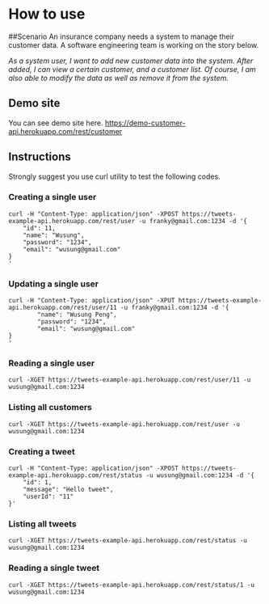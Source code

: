 How to use
==========

##Scenario
An insurance company needs a system to manage their customer data.  A software engineering team is working on the story below.

*As a system user, I want to add new customer data into the system. After added, I can view a certain customer, and a customer list. Of course, I am also able to modify the data as well as remove it from the system.* 

## Demo site
You can see demo site here. https://demo-customer-api.herokuapp.com/rest/customer

## Instructions
Strongly suggest you use curl utility to test the following codes.

### Creating a single user
```
curl -H "Content-Type: application/json" -XPOST https://tweets-example-api.herokuapp.com/rest/user -u franky@gmail.com:1234 -d '{
    "id": 11,
    "name": "Wusung",
    "password": "1234",
    "email": "wusung@gmail.com"
}
'
```

### Updating a single user
```
curl -H "Content-Type: application/json" -XPUT https://tweets-example-api.herokuapp.com/rest/user/11 -u franky@gmail.com:1234 -d '{
        "name": "Wusung Peng",
        "password": "1234",
        "email": "wusung@gmail.com"
}
'
```

### Reading a single user
```
curl -XGET https://tweets-example-api.herokuapp.com/rest/user/11 -u wusung@gmail.com:1234
```

### Listing all customers
```
curl -XGET https://tweets-example-api.herokuapp.com/rest/user -u wusung@gmail.com:1234
```

### Creating a tweet
```
curl -H "Content-Type: application/json" -XPOST https://tweets-example-api.herokuapp.com/rest/status -u wusung@gmail.com:1234 -d '{
    "id": 1,
    "message": "Hello tweet",
    "userId": "11"
}'
```

### Listing all tweets
```
curl -XGET https://tweets-example-api.herokuapp.com/rest/status -u wusung@gmail.com:1234
```

### Reading a single tweet
```
curl -XGET https://tweets-example-api.herokuapp.com/rest/status/1 -u wusung@gmail.com:1234
```

